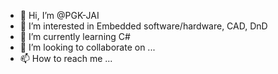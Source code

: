 - 👋 Hi, I’m @PGK-JAI
- 👀 I’m interested in Embedded software/hardware, CAD, DnD
- 🌱 I’m currently learning C#
- 💞️ I’m looking to collaborate on ...
- 📫 How to reach me ...

<!---
PGK-JAI/PGK-JAI is a ✨ special ✨ repository because its `README.md` (this file) appears on your GitHub profile.
You can click the Preview link to take a look at your changes.
--->
